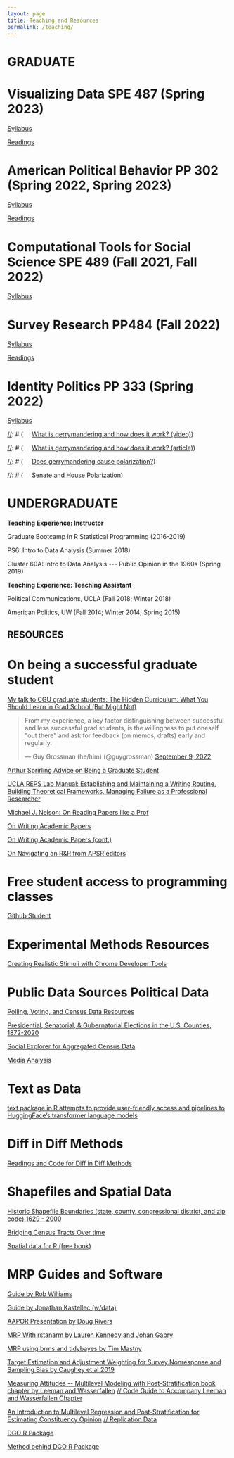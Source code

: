 ```yaml
---
layout: page
title: Teaching and Resources
permalink: /teaching/
---
```


# GRADUATE

# Visualizing Data SPE 487 (Spring 2023)

[Syllabus](https://www.dropbox.com/s/9mvil2ymrxm93sp/SPE487_Spring2023.docx?dl=1)

[Readings](https://www.dropbox.com/s/nwwju9ddg8931yp/_all_readings_pp487.zip?dl=1)

# American Political Behavior PP 302 (Spring 2022, Spring 2023)

[Syllabus](https://www.dropbox.com/s/umctl1vqfc0e2ns/PP302_spring_2022.docx?dl=1)

[Readings](https://www.dropbox.com/s/iaereuf9iechsym/readings_pp302.zip?dl=1)

# Computational Tools for Social Science SPE 489 (Fall 2021, Fall 2022)

[Syllabus](https://www.dropbox.com/s/58elem8dzc2shrn/SPE489_Fall2022.docx?dl=0)

# Survey Research PP484 (Fall 2022)

[Syllabus](https://www.dropbox.com/s/py9ddyv34lltshz/PP484_Fall2022.docx?dl=1)

[Readings](https://www.dropbox.com/s/rp7p1w8ypp8t4h3/readings_pp484.zip?dl=1)

# Identity Politics PP 333 (Spring 2022)

[Syllabus](https://www.dropbox.com/s/tt0l9u1a2zqxif3/PP333_Spring_2022.docx?dl=0)

[//]: # (**Undergrad Resources**)

[//]: # (*Gerrymandering*)

[//]: # (&nbsp;&nbsp;&nbsp;&nbsp;&nbsp;[What is gerrymandering and how does it work? (video)](https://www.youtube.com/watch?v=YcUDBgYodIE))

[//]: # (&nbsp;&nbsp;&nbsp;&nbsp;&nbsp;[What is gerrymandering and how does it work? (article)](http://www.washingtonpost.com/blogs/wonkblog/wp/2015/03/01/this-is-the-best-explanation-of-gerrymandering-you-will-ever-see/))

[//]: # (&nbsp;&nbsp;&nbsp;&nbsp;&nbsp;[Does gerrymandering cause polarization?](http://www.washingtonpost.com/opinions/hate-our-polarized-politics-why-you-cant-blame-gerrymandering/2012/10/26/c2794552-1d80-11e2-9cd5-b55c38388962_story.html))

[//]: # (*Polarization*)

[//]: # (&nbsp;&nbsp;&nbsp;&nbsp;&nbsp;[Senate and House Polarization](https://img.washingtonpost.com/wp-apps/imrs.php?src=https://img.washingtonpost.com/blogs/wonkblog/files/2013/01/overall_polarization_112th1.jpg&w=1484))

# UNDERGRADUATE

**Teaching Experience: Instructor**

Graduate Bootcamp in R Statistical Programming (2016-2019)

PS6: Intro to Data Analysis (Summer 2018)

Cluster 60A: Intro to Data Analysis --- Public Opinion in the 1960s (Spring 2019)

**Teaching Experience: Teaching Assistant**

Political Communications, UCLA (Fall 2018; Winter 2018)

American Politics, UW (Fall 2014; Winter 2014; Spring 2015)

## RESOURCES

# On being a successful graduate student

[My talk to CGU graduate students: The Hidden Curriculum: What You Should Learn in Grad School (But Might Not)](https://www.dropbox.com/s/7ngbtvgkieb6kr2/hidden_syllabus.pdf?dl=0)

<blockquote class="twitter-tweet"><p lang="en" dir="ltr">From my experience, a key factor distinguishing between successful and less successful grad students, is the willingness to put oneself &quot;out there&quot; and ask for feedback (on memos, drafts) early and regularly.</p>&mdash; Guy Grossman (he/him) (@guygrossman) <a href="https://twitter.com/guygrossman/status/1568254045999046658?ref_src=twsrc%5Etfw">September 9, 2022</a></blockquote> <script async src="https://platform.twitter.com/widgets.js" charset="utf-8"></script>

[Arthur Sprirling Advice on Being a Graduate Student](https://github.com/ArthurSpirling/BeingAGradStudent)

[UCLA REPS Lab Manual: Establishing and Maintaining a Writing Routine, Building Theoretical Frameworks, Managing Failure as a Professional Researcher](https://eoperez.com/lab-manuals/)

[Michael J. Nelson: On Reading Papers like a Prof](https://github.com/tylerreny/tylerreny.github.io/blob/master/pdf/teaching/How%20to%20Read%20Journal%20Articles%20Like%20a%20Professor.pdf)

[On Writing Academic Papers](https://mitsloan.mit.edu/shared/ods/documents?PublicationDocumentID=7627)

[On Writing Academic Papers (cont.)](https://www.dropbox.com/s/egi2br32h0p4xy3/On%20Genre.pdf?dl=0)

[On Navigating an R&R from APSR editors](https://www.cambridge.org/core/blog/2022/12/05/navigating-an-rr/?utm_source=hootsuite&utm_medium=twitter&utm_campaign=MNE_campaign)

# Free student access to programming classes

[Github Student](https://education.github.com/pack)

# Experimental Methods Resources

[Creating Realistic Stimuli with Chrome Developer Tools](http://u.osu.edu/pearson.325/2018/12/04/creating-realistic-stimuli-with-chrome-developer-tools/)

# Public Data Sources Political Data

[Polling, Voting, and Census Data Resources](https://pollsandvotes.com/?p=184)

[Presidential, Senatorial, & Gubernatorial Elections in the U.S. Counties, 1872-2020](https://dataverse.harvard.edu/dataset.xhtml?persistentId=doi:10.7910/DVN/DGUMFI)

[Social Explorer for Aggregated Census Data](https://www.socialexplorer.com/explore-maps)

[Media Analysis](https://mediacloud.org/)

# Text as Data

[text package in R attempts to provide user-friendly access and pipelines to HuggingFace’s transformer language models](https://blogs.rstudio.com/ai/posts/2022-09-29-r-text/)

# Diff in Diff Methods

[Readings and Code for Diff in Diff Methods](https://asjadnaqvi.github.io/DiD/)

# Shapefiles and Spatial Data

[Historic Shapefile Boundaries (state, county, congressional district, and zip code) 1629 - 2000](https://cran.r-project.org/web/packages/USAboundaries/index.html)

[Bridging Census Tracts Over time](https://s4.ad.brown.edu/Projects/Diversity/researcher/bridging.htm)

[Spatial data for R (free book)](https://pyoflife.com/applied-spatial-data-analysis-with-r/)

# MRP Guides and Software

[Guide by Rob Williams](https://jayrobwilliams.com/files/html/teaching-materials/MRP#)

[Guide by Jonathan Kastellec (w/data)](https://scholar.princeton.edu/jkastellec/publications/mrp_primer)

[AAPOR Presentation by Doug Rivers](https://github.com/rdrivers/mrp-aapor)

[MRP With rstanarm by Lauren Kennedy and Johan Gabry](https://cran.r-project.org/web/packages/rstanarm/vignettes/mrp.html)

[MRP using brms and tidybayes by Tim Mastny](https://timmastny.rbind.io/blog/multilevel-mrp-tidybayes-brms-stan/)

[Target Estimation and Adjustment Weighting
for Survey Nonresponse and Sampling Bias by Caughey et al 2019](https://t.co/yMKjV98jZk?amp=1)

[Measuring Attitudes -- Multilevel Modeling with Post-Stratification book chapter by Leeman and Wasserfallen](https://lucasleemann.files.wordpress.com/2020/03/leemann-and-wasserfallen-2020.pdf)
[// Code Guide to Accompany Leeman and Wasserfallen Chapter](https://github.com/lleemann/MrP_chapter/blob/master/MrP_Illsutration.pdf)

[An Introduction to Multilevel Regression and Post-Stratification for Estimating Constituency Opinion](https://journals.sagepub.com/doi/abs/10.1177/1478929919864773) [// Replication Data](https://dataverse.harvard.edu/dataset.xhtml?persistentId=doi:10.7910/DVN/IPPPNU)

[DGO R Package](https://github.com/jamesdunham/dgo)

[Method behind DGO R Package](https://www.jstor.org/stable/24572968?seq=1#metadata_info_tab_contents)




